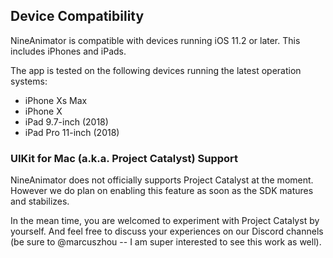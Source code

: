 ## Device Compatibility

NineAnimator is compatible with devices running iOS 11.2 or later. This
includes iPhones and iPads.

The app is tested on the following devices running the latest operation
systems:

- iPhone Xs Max
- iPhone X
- iPad 9.7-inch (2018)
- iPad Pro 11-inch (2018)

### UIKit for Mac (a.k.a. Project Catalyst) Support

NineAnimator does not officially supports Project Catalyst at the moment.
However we do plan on enabling this feature as soon as the SDK matures
and stabilizes.

In the mean time, you are welcomed to experiment with Project Catalyst
by yourself. And feel free to discuss your experiences on our Discord
channels (be sure to @marcuszhou -- I am super interested to see this
work as well).

